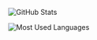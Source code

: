 ![GitHub Stats](https://github-readme-stats.vercel.app/api?username=speedcup&count_private=true&show_icons=true&theme=dark)

![Most Used Languages](https://github-readme-stats.vercel.app/api/top-langs/?username=speedcup&layout=compact&theme=dark)
